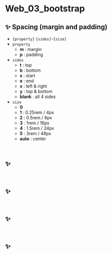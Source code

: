 # Web_03_bootstrap

## ✨ Spacing (margin and padding)

- `{property}` `{sides}`-`{size}`
- `property`
    - **m** : margin
    - **p** : padding
- `sides`
    - **t** : top
    - **b** : bottom
    - **s** : start
    - **e** : end
    - **x** : left & right
    - **y** : top & bottom
    - **blank** : all 4 sides
- `size`
    - **0**
    - **1** : 0.25rem / 4px
    - **2** : 0.5rem / 8px
    - **3** : 1rem / 16px
    - **4** : 1.5rem / 24px
    - **5** : 3rem / 48px
    - **auto** : center

<br/>

## ✨ 

<br/>

## ✨ 

<br/>

## ✨ 

<br/>

## ✨ 

